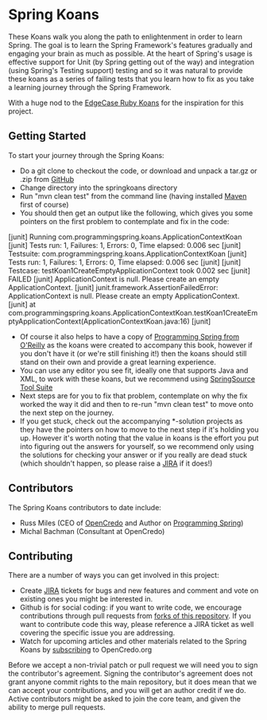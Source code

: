Spring Koans
============

These Koans walk you along the path to enlightenment in order to learn Spring. The goal is to learn the Spring Framework's features gradually and engaging your brain as much as possible. At the heart of Spring's usage is effective support for Unit (by Spring getting out of the way) and integration (using Spring's Testing support) testing and so it was natural to provide these koans as a series of failing tests that you learn how to fix as you take a learning journey through the Spring Framework.

With a huge nod to the [EdgeCase Ruby Koans](http://rubykoans.com/) for the inspiration for this project.

Getting Started
---------------

To start your journey through the Spring Koans:

* Do a git clone to checkout the code, or download and unpack a tar.gz or .zip from [GitHub](http://github.com/opencredo/springkoans)
* Change directory into the springkoans directory
* Run "mvn clean test" from the command line (having installed [Maven](http://maven.apache.org/) first of course)
* You should then get an output like the following, which gives you some pointers on the first problem to contemplate and fix in the code:

[junit] Running com.programmingspring.koans.ApplicationContextKoan
[junit] Tests run: 1, Failures: 1, Errors: 0, Time elapsed: 0.006 sec
[junit] Testsuite: com.programmingspring.koans.ApplicationContextKoan
[junit] Tests run: 1, Failures: 1, Errors: 0, Time elapsed: 0.006 sec
[junit] 
[junit] Testcase: testKoan1CreateEmptyApplicationContext took 0.002 sec
[junit] 	FAILED
[junit] ApplicationContext is null. Please create an empty ApplicationContext.
[junit] junit.framework.AssertionFailedError: ApplicationContext is null. Please create an empty ApplicationContext.
[junit] 	at com.programmingspring.koans.ApplicationContextKoan.testKoan1CreateEmptyApplicationContext(ApplicationContextKoan.java:16)
[junit]

* Of course it also helps to have a copy of [Programming Spring from O'Reilly](http://shop.oreilly.com/product/0636920018056.do) as the koans were created to accompany this book, however if you don't have it (or we're still finishing it!) then the koans should still stand on their own and provide a great learning experience.
* You can use any editor you see fit, ideally one that supports Java and XML, to work with these koans, but we recommend using [SpringSource Tool Suite](http://www.springsource.com/developer/sts)
* Next steps are for you to fix that problem, contemplate on why the fix worked the way it did and then to re-run "mvn clean test" to move onto the next step on the journey.
* If you get stuck, check out the accompanying *-solution projects as they have the pointers on how to move to the next step if it's holding you up. However it's worth noting that the value in koans is the effort you put into figuring out the answers for yourself, so we recommend only using the solutions for checking your answer or if you really are dead stuck (which shouldn't happen, so please raise a [JIRA](http://dev.opencredo.com/jira/browse/OCSPRINGKOANS) if it does!)

Contributors
------------

The Spring Koans contributors to date include:

* Russ Miles (CEO of [OpenCredo](http://www.opencredo.com) and Author on [Programming Spring](http://shop.oreilly.com/product/0636920018056.do))
* Michal Bachman (Consultant at OpenCredo)

Contributing
------------

There are a number of ways you can get involved in this project:

* Create [JIRA](http://dev.opencredo.com/jira/browse/OCSPRINGKOANS) tickets for bugs and new features and comment and vote on existing ones you might be interested in.
* Github is for social coding: if you want to write code, we encourage contributions through pull requests from [forks of this repository](http://help.github.com/forking/). If you want to contribute code this way, please reference a JIRA ticket as well covering the specific issue you are addressing.
* Watch for upcoming articles and other materials related to the Spring Koans by [subscribing](http://www.opencredo.com/index.php?format=feed&type=rss) to OpenCredo.org

Before we accept a non-trivial patch or pull request we will need you to sign the contributor's agreement. Signing the contributor's agreement does not grant anyone commit rights to the main repository, but it does mean that we can accept your contributions, and you will get an author credit if we do. Active contributors might be asked to join the core team, and given the ability to merge pull requests.